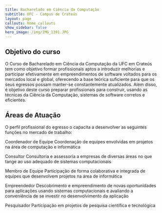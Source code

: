 ```yaml
---
title: Bacharelado em Ciência da Computação
subtitle: UFC - Campus de Crateús
layout: page
callouts: home_callouts
show_sidebar: false
hero_image: /img/IMG_1391.JPG
---
```


## Objetivo do curso

O Curso de Bacharelado em Ciência da Computação da UFC em Crateús tem como objetivo formar profissionais aptos a introduzir melhorias e participar efetivamente em empreendimentos de software voltados para os mercados local e global, oferecendo a base teórica suficiente para que os seus egressos possam manter-se constantemente atualizados. Além disso, é objetivo deste curso preparar profissionais para construir, usando as técnicas da Ciência da Computação, sistemas de software corretos e eficientes.

## Áreas de Atuação

O perfil profissional do egresso o capacita a desenvolver as seguintes funções no mercado de trabalho:

<i class="fas fa-users"></i>

Coordenador de Equipe
Coordenação de equipes envolvidas em projetos na área de computação e informática

Consultor
Consultoria e assessoria a empresas de diversas áreas no que tange ao uso adequado de sistemas computacionais

Membro de Equipe
Participação de forma colaborativa e integrada de equipes que desenvolvem projetos na área de informática

Empreendedor
Descobrimento e empreendimento de novas oportunidades para aplicações usando sistemas computacionais e avaliando a conveniência de se investir no desenvolvimento da aplicação

Pesquisador
Participação em projetos de pesquisa científica e tecnológica
